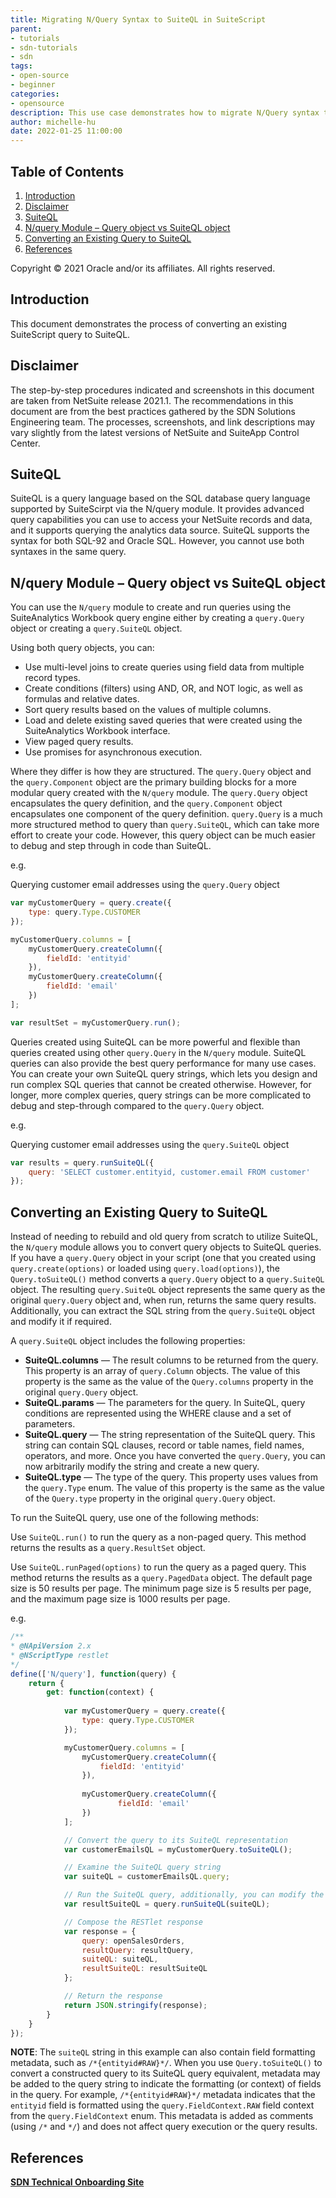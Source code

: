 ```yaml
---
title: Migrating N/Query Syntax to SuiteQL in SuiteScript
parent:
- tutorials
- sdn-tutorials
- sdn
tags:
- open-source
- beginner
categories:
- opensource
description: This use case demonstrates how to migrate N/Query syntax to SuiteQL in SuiteScript.
author: michelle-hu
date: 2022-01-25 11:00:00
---
```

## **Table of Contents**
1. [Introduction](#introduction)
2. [Disclaimer](#disclaimer)
3. [SuiteQL](#suiteql)
4. [N/query Module – Query object vs SuiteQL object](#nquery)
5. [Converting an Existing Query to SuiteQL](#converting)
6. [References](#references)

Copyright © 2021 Oracle and/or its affiliates. All rights reserved.

## **Introduction**<a name="introduction"></a>

This document demonstrates the process of converting an existing SuiteScript query to SuiteQL.

## **Disclaimer**

The step-by-step procedures indicated and screenshots in this document are taken from NetSuite release 2021.1.  The recommendations in this document are from the best practices gathered by the SDN Solutions Engineering team.  The processes, screenshots, and link descriptions may vary slightly from the latest versions of NetSuite and SuiteApp Control Center.

## **SuiteQL**

SuiteQL is a query language based on the SQL database query language supported by SuiteScirpt via the N/query module. It provides advanced query capabilities you can use to access your NetSuite records and data, and it supports querying the analytics data source. SuiteQL supports the syntax for both SQL-92 and Oracle SQL. However, you cannot use both syntaxes in the same query.

## **N/query Module** – Query object vs SuiteQL object

You can use the <code>N/query</code> module to create and run queries using the SuiteAnalytics Workbook query engine either by creating a <code>query.Query</code> object or creating a <code>query.SuiteQL</code> object.

Using both query objects, you can:
* Use multi-level joins to create queries using field data from multiple record types.
* Create conditions (filters) using AND, OR, and NOT logic, as well as formulas and relative dates.
* Sort query results based on the values of multiple columns.
* Load and delete existing saved queries that were created using the SuiteAnalytics Workbook interface.
* View paged query results.
* Use promises for asynchronous execution.

Where they differ is how they are structured. The <code>query.Query</code> object and the <code>query.Component</code> object are the primary building blocks for a more modular query created with the <code>N/query</code> module. The <code>query.Query</code> object encapsulates the query definition, and the <code>query.Component</code> object encapsulates one component of the query definition. <code>query.Query</code> is a much more structured method to query than <code>query.SuiteQL</code>, which can take more effort to create your code. However, this query object can be much easier to debug and step through in code than SuiteQL.  

e.g.

Querying customer email addresses using the <code>query.Query</code> object

```js
var myCustomerQuery = query.create({
    type: query.Type.CUSTOMER
});

myCustomerQuery.columns = [
    myCustomerQuery.createColumn({
        fieldId: 'entityid'
    }),
    myCustomerQuery.createColumn({
        fieldId: 'email'
    })
];

var resultSet = myCustomerQuery.run();
```

Queries created using SuiteQL can be more powerful and flexible than queries created using other <code>query.Query</code> in the <code>N/query</code> module. SuiteQL queries can also provide the best query performance for many use cases. You can create your own SuiteQL query strings, which lets you design and run complex SQL queries that cannot be created otherwise. However, for longer, more complex queries, query strings can be more complicated to debug and step-through compared to the <code>query.Query</code> object.

e.g.

Querying customer email addresses using the <code>query.SuiteQL</code> object

```js
var results = query.runSuiteQL({
    query: 'SELECT customer.entityid, customer.email FROM customer'
});
```

## **Converting an Existing Query to SuiteQL**<a name="converting"></a>

Instead of needing to rebuild and old query from scratch to utilize SuiteQL, the <code>N/query</code> module allows you to convert query objects to SuiteQL queries. If you have a <code>query.Query</code> object in your script (one that you created using <code>query.create(options)</code> or loaded using <code>query.load(options)</code>), the <code>Query.toSuiteQL()</code> method converts a <code>query.Query</code> object to a <code>query.SuiteQL</code> object. The resulting <code>query.SuiteQL</code> object represents the same query as the original <code>query.Query</code> object and, when run, returns the same query results. Additionally, you can extract the SQL string from the <code>query.SuiteQL</code> object and modify it if required.

A <code>query.SuiteQL</code> object includes the following properties:

* **SuiteQL.columns** — The result columns to be returned from the query. This property is an array of <code>query.Column</code> objects. The value of this property is the same as the value of the <code>Query.columns</code> property in the original <code>query.Query</code> object.
* **SuiteQL.params** — The parameters for the query. In SuiteQL, query conditions are represented using the WHERE clause and a set of parameters.
* **SuiteQL.query** — The string representation of the SuiteQL query. This string can contain SQL clauses, record or table names, field names, operators, and more. Once you have converted the <code>query.Query</code>, you can now arbitrarily modify the string and create a new query. 
* **SuiteQL.type** — The type of the query. This property uses values from the <code>query.Type</code> enum. The value of this property is the same as the value of the <code>Query.type</code> property in the original <code>query.Query</code> object.

To run the SuiteQL query, use one of the following methods:

Use <code>SuiteQL.run()</code> to run the query as a non-paged query. This method returns the results as a <code>query.ResultSet</code> object.

Use <code>SuiteQL.runPaged(options)</code> to run the query as a paged query. This method returns the results as a <code>query.PagedData</code> object. The default page size is 50 results per page. The minimum page size is 5 results per page, and the maximum page size is 1000 results per page.

e.g.

```js
/**
* @NApiVersion 2.x
* @NScriptType restlet
*/
define(['N/query'], function(query) {
    return {
        get: function(context) {
            
            var myCustomerQuery = query.create({
                type: query.Type.CUSTOMER
            });

            myCustomerQuery.columns = [
                myCustomerQuery.createColumn({
                    fieldId: 'entityid'
                }),
                
                myCustomerQuery.createColumn({
                        fieldId: 'email'
                })
            ];

            // Convert the query to its SuiteQL representation
            var customerEmailsQL = myCustomerQuery.toSuiteQL();

            // Examine the SuiteQL query string
            var suiteQL = customerEmailsQL.query;

            // Run the SuiteQL query, additionally, you can modify the string before executing
            var resultSuiteQL = query.runSuiteQL(suiteQL);

            // Compose the RESTlet response
            var response = {
                query: openSalesOrders,
                resultQuery: resultQuery,
                suiteQL: suiteQL,
                resultSuiteQL: resultSuiteQL
            };

            // Return the response
            return JSON.stringify(response);
        }
    }
});
```

**NOTE**: The <code>suiteQL</code> string in this example can also contain field formatting metadata, such as <code>/\*{entityid#RAW}\*/</code>. When you use <code>Query.toSuiteQL()</code> to convert a constructed query to its SuiteQL query equivalent, metadata may be added to the query string to indicate the formatting (or context) of fields in the query. For example, <code>/\*{entityid#RAW}\*/</code> metadata indicates that the <code>entityid</code> field is formatted using the <code>query.FieldContext.RAW</code> field context from the <code>query.FieldContext</code> enum. This metadata is added as comments (using <code>/\*</code> and <code>\*/</code>) and does not affect query execution or the query results.

## **References**

**[SDN Technical Onboarding Site](https://sites.oracle.com/site/SDN_Site/)**
